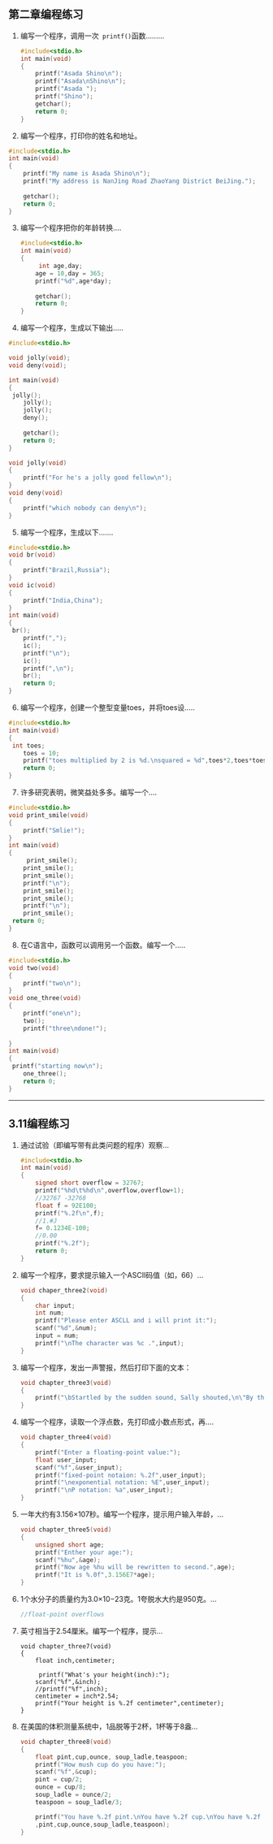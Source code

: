 ## 第二章编程练习

1.  编写一个程序，调用一次` printf()`函数.........

     ```c
     #include<stdio.h>
     int main(void)
     {
         printf("Asada Shino\n");
         printf("Asada\nShino\n");
         printf("Asada ");
         printf("Shino");
         getchar();
         return 0;
     }
     ```

2.  编写一个程序，打印你的姓名和地址。

   ```c
   #include<stdio.h>
   int main(void)
   {
       printf("My name is Asada Shino\n");
       printf("My address is NanJing Road ZhaoYang District BeiJing.");
       
       getchar();
       return 0;
   }
   ```

3. 编写一个程序把你的年龄转换....

   ```c
   #include<stdio.h>
   int main(void)
   {
      	int age,day;
       age = 10,day = 365;
       printf("%d",age*day);
   	  
       getchar();
       return 0;
   }
   ```

4.  编写一个程序，生成以下输出.....

   ```c
   #include<stdio.h>
   
   void jolly(void);
   void deny(void);
   
   int main(void)
   {
   	jolly();
       jolly();
       jolly();
       deny();
       
       getchar();
       return 0;
   }
   
   void jolly(void)
   {
       printf("For he's a jolly good fellow\n");
   }
   void deny(void)
   {
       printf("which nobody can deny\n");
   }
   ```

5.  编写一个程序，生成以下.......

   ```c
   #include<stdio.h>
   void br(void)
   {
       printf("Brazil,Russia");
   }
   void ic(void)
   {
       printf("India,China");
   }
   int main(void)
   {
   	br();
       printf(",");
       ic();
       printf("\n");
       ic();
       printf(",\n");
       br();
       return 0;
   }
   ```

6.  编写一个程序，创建一个整型变量toes，并将toes设.....

   ```c
   #include<stdio.h>
   int main(void)
   {
   	int toes;
       toes = 10;
       printf("toes multiplied by 2 is %d.\nsquared = %d",toes*2,toes*toes);
       return 0;
   }
   ```

7.  许多研究表明，微笑益处多多。编写一个....

   ```c
   #include<stdio.h>
   void print_smile(void)
   {
       printf("Smlie!");
   }
   int main(void)
   {
     	print_smile();
       print_smile();
       print_smile();
       printf("\n");
       print_smile();
       print_smile();
       printf("\n");
       print_smile();
   	return 0;   
   }
   ```

8.  在C语言中，函数可以调用另一个函数。编写一个.....

   ```c
   #include<stdio.h>
   void two(void)
   {
       printf("two\n");
   }
   void one_three(void)
   {
       printf("one\n");
       two();
       printf("three\ndone!");
       
   }
   int main(void)
   {
   	printf("starting now\n");
       one_three();
       return 0;
   }
   ```

---

## 3.11编程练习

1. 通过试验（即编写带有此类问题的程序）观察...

   ```c
   #include<stdio.h>
   int main(void)
   {
       signed short overflow = 32767;
       printf("%hd\t%hd\n",overflow,overflow+1);
       //32767 -32768
       float f = 92E100;
       printf("%.2f\n",f);
       //1.#J
       f= 0.1234E-100;
       //0.00
       printf("%.2f");
       return 0;
   }
   ```

2. 编写一个程序，要求提示输入一个ASCII码值（如，66）...

   ```c
   void chaper_three2(void)
   {
       char input;
       int num;
       printf("Please enter ASCLL and i will print it:");
       scanf("%d",&num);
       input = num;
       printf("\nThe character was %c .",input);
   }
   ```

3. 编写一个程序，发出一声警报，然后打印下面的文本：

   ```c
   void chapter_three3(void)
   {
       printf("\bStartled by the sudden sound, Sally shouted,\n\"By the Great Pumpkin, what was that!\"");
   }
   
   ```

4. 编写一个程序，读取一个浮点数，先打印成小数点形式，再....

   ```c
   void chapter_three4(void)
   {
       printf("Enter a floating-point value:");
       float user_input;
       scanf("%f",&user_input);
       printf("fixed-point notaion: %.2f",user_input);
       printf("\nexponential notation: %E",user_input);
       printf("\nP notation: %a",user_input);
   }
   ```

5. 一年大约有3.156×107秒。编写一个程序，提示用户输入年龄，...

   ```c
   void chapter_three5(void)
   {
       unsigned short age;
       printf("Enther your age:");
       scanf("%hu",&age);
       printf("Now age %hu will be rewritten to second.",age);
       printf("It is %.0f",3.156E7*age);
   }
   ```

6. 1个水分子的质量约为3.0×10−23克。1夸脱水大约是950克。...

   ```c
   //float-point overflows
   ```

7. 英寸相当于2.54厘米。编写一个程序，提示...

   ```\
   void chapter_three7(void)
   {
       float inch,centimeter;
       
    	printf("What's your height(inch):");
       scanf("%f",&inch);
       //printf("%f",inch);
       centimeter = inch*2.54;
       printf("Your height is %.2f centimeter",centimeter);
   }
   ```

8. 在美国的体积测量系统中，1品脱等于2杯，1杯等于8盎...

   ```c
   void chapter_three8(void)
   {
       float pint,cup,ounce, soup_ladle,teaspoon;
       printf("How mush cup do you have:");
       scanf("%f",&cup);
       pint = cup/2;
       ounce = cup/8;
       soup_ladle = ounce/2;
       teaspoon = soup_ladle/3;
   
       printf("You have %.2f pint.\nYou have %.2f cup.\nYou have %.2f cunce.\nYou have %.2f Soup Ladle.\nYou have %.2f teaspoon."
       ,pint,cup,ounce,soup_ladle,teaspoon);
   }
   ```

   

